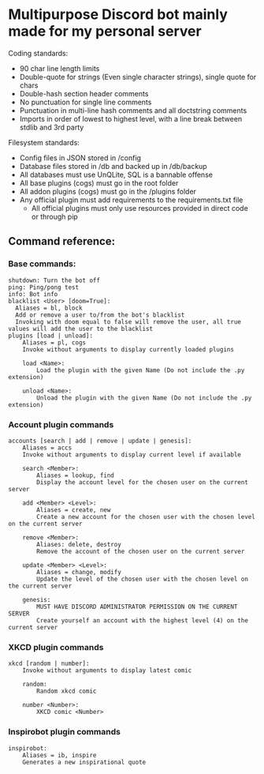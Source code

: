 # Multipurpose Discord bot mainly made for my personal server

Coding standards:
  - 90 char line length limits
  - Double-quote for strings (Even single character strings), single quote for chars
  - Double-hash section header comments
  - No punctuation for single line comments
  - Punctuation in multi-line hash comments and all doctstring comments
  - Imports in order of lowest to highest level, with a line break between stdlib and 3rd party

Filesystem standards:
  - Config files in JSON stored in /config
  - Database files stored in /db and backed up in /db/backup
  - All databases must use UnQLite, SQL is a bannable offense
  - All base plugins (cogs) must go in the root folder
  - All addon plugins (cogs) must go in the /plugins folder
  - Any official plugin must add requirements to the requirements.txt file
    - All official plugins must only use resources provided in direct code or through pip

## Command reference:
### Base commands:
```
shutdown: Turn the bot off
ping: Ping/pong test
info: Bot info
blacklist <User> [doom=True]:
  Aliases = bl, block
  Add or remove a user to/from the bot's blacklist
  Invoking with doom equal to false will remove the user, all true values will add the user to the blacklist
plugins [load | unload]:
    Aliases = pl, cogs
    Invoke without arguments to display currently loaded plugins

    load <Name>:
        Load the plugin with the given Name (Do not include the .py extension)

    unload <Name>:
        Unload the plugin with the given Name (Do not include the .py extension)
```
### Account plugin commands
```
accounts [search | add | remove | update | genesis]:
    Aliases = accs
    Invoke without arguments to display current level if available

    search <Member>:
        Aliases = lookup, find
        Display the account level for the chosen user on the current server

    add <Member> <Level>:
        Aliases = create, new
        Create a new account for the chosen user with the chosen level on the current server

    remove <Member>:
        Aliases: delete, destroy
        Remove the account of the chosen user on the current server

    update <Member> <Level>:
        Aliases = change, modify
        Update the level of the chosen user with the chosen level on the current server

    genesis:
        MUST HAVE DISCORD ADMINISTRATOR PERMISSION ON THE CURRENT SERVER
        Create yourself an account with the highest level (4) on the current server
```
### XKCD plugin commands
```
xkcd [random | number]:
    Invoke without arguments to display latest comic

    random:
        Random xkcd comic

    number <Number>:
        XKCD comic <Number>
```
### Inspirobot plugin commands
```
inspirobot:
    Aliases = ib, inspire
    Generates a new inspirational quote
```
